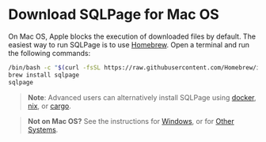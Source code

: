 # Download SQLPage for Mac OS

On Mac OS, Apple blocks the execution of downloaded files by default. The easiest way to run SQLPage is to use [Homebrew](https://brew.sh).
Open a terminal and run the following commands:

```sh
/bin/bash -c "$(curl -fsSL https://raw.githubusercontent.com/Homebrew/install/HEAD/install.sh)"
brew install sqlpage
sqlpage
```

> **Note**: Advanced users can alternatively install SQLPage using
> [docker](https://hub.docker.com/repository/docker/lovasoa/sqlpage/general),
> [nix](https://search.nixos.org/packages?channel=unstable&show=sqlpage),
> or [cargo](https://crates.io/crates/sqlpage).

> **Not on Mac OS?** See the instructions for [Windows](?os=windows#download), or for [Other Systems](?os=any#download).
